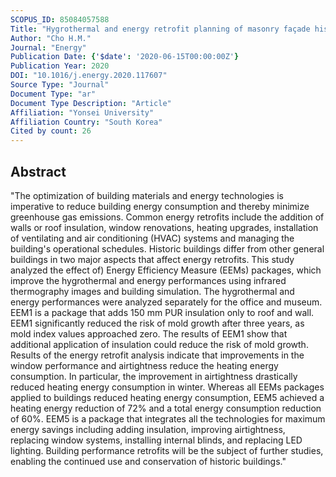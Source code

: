 ```yaml
---
SCOPUS_ID: 85084057588
Title: "Hygrothermal and energy retrofit planning of masonry façade historic building used as museum and office: A cultural properties case study"
Author: "Cho H.M."
Journal: "Energy"
Publication Date: {'$date': '2020-06-15T00:00:00Z'}
Publication Year: 2020
DOI: "10.1016/j.energy.2020.117607"
Source Type: "Journal"
Document Type: "ar"
Document Type Description: "Article"
Affiliation: "Yonsei University"
Affiliation Country: "South Korea"
Cited by count: 26
---
```


## Abstract
"The optimization of building materials and energy technologies is imperative to reduce building energy consumption and thereby minimize greenhouse gas emissions. Common energy retrofits include the addition of walls or roof insulation, window renovations, heating upgrades, installation of ventilating and air conditioning (HVAC) systems and managing the building's operational schedules. Historic buildings differ from other general buildings in two major aspects that affect energy retrofits. This study analyzed the effect of) Energy Efficiency Measure (EEMs) packages, which improve the hygrothermal and energy performances using infrared thermography images and building simulation. The hygrothermal and energy performances were analyzed separately for the office and museum. EEM1 is a package that adds 150 mm PUR insulation only to roof and wall. EEM1 significantly reduced the risk of mold growth after three years, as mold index values approached zero. The results of EEM1 show that additional application of insulation could reduce the risk of mold growth. Results of the energy retrofit analysis indicate that improvements in the window performance and airtightness reduce the heating energy consumption. In particular, the improvement in airtightness drastically reduced heating energy consumption in winter. Whereas all EEMs packages applied to buildings reduced heating energy consumption, EEM5 achieved a heating energy reduction of 72% and a total energy consumption reduction of 60%. EEM5 is a package that integrates all the technologies for maximum energy savings including adding insulation, improving airtightness, replacing window systems, installing internal blinds, and replacing LED lighting. Building performance retrofits will be the subject of further studies, enabling the continued use and conservation of historic buildings."
